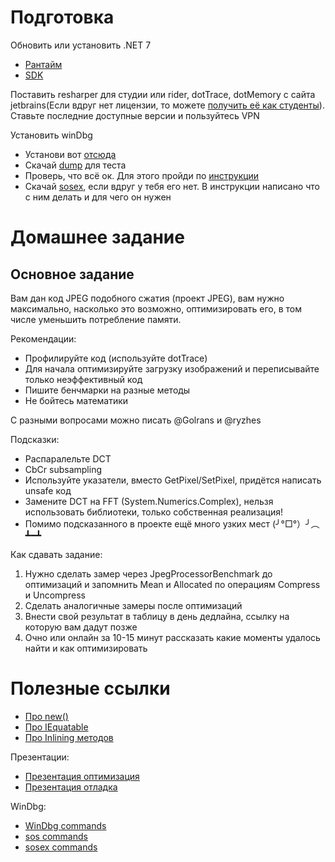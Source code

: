 # Подготовка
Обновить или установить .NET 7
* [Рантайм](https://dotnet.microsoft.com/ru-ru/download/dotnet/thank-you/runtime-aspnetcore-7.0.20-windows-x64-installer)
* [SDK](https://dotnet.microsoft.com/ru-ru/download/dotnet/thank-you/sdk-7.0.410-windows-x64-installer)

Поставить resharper для студии или rider, dotTrace, dotMemory с сайта jetbrains(Если вдруг нет лицензии, то можете [получить её как студенты](https://www.jetbrains.com/community/education/#students)). Ставьте последние доступные версии и пользуйтесь VPN

Установить winDbg
* Установи вот [отсюда](https://www.microsoft.com/en-us/p/windbg/9pgjgd53tn86#activetab=pivot:overviewtab)
* Скачай [dump](https://drive.google.com/file/d/12DxOIzWBZWZOWWx_Hs2lH9doLY-XiyfH/view?usp=sharing) для теста
* Проверь, что всё ок. Для этого пройди по [инструкции](https://docs.google.com/document/d/1IQdwg7D7HitPcUBrjypwblUXNfVPPwZVjEW7vDU2hnI/edit?usp=sharing)
* Скачай [sosex](https://drive.google.com/file/d/1j89F-M7GGdpQh7RQrllUDJINeoIkJN5j/view?usp=sharing), если вдруг у тебя его нет. В инструкции написано что с ним делать и для чего он нужен

# Домашнее задание
## Основное задание
Вам дан код JPEG подобного сжатия (проект JPEG), вам нужно максимально, насколько это возможно, оптимизировать его, в том числе уменьшить потребление памяти.

Рекомендации:
* Профилируйте код (используйте dotTrace)
* Для начала оптимизируйте загрузку изображений и переписывайте только неэффективный код
* Пишите бенчмарки на разные методы
* Не бойтесь математики

С разными вопросами можно писать @Golrans и @ryzhes

Подсказки:
* Распаралельте DCT
* CbCr subsampling
* Используйте указатели, вместо GetPixel/SetPixel, придётся написать unsafe код
* Замените DCT на FFT (System.Numerics.Complex), нельзя использовать библиотеки, только собственная реализация!
* Помимо подсказанного в проекте ещё много узких мест (╯°□°）╯︵ ┻━┻

Как сдавать задание:
1. Нужно сделать замер через JpegProcessorBenchmark до оптимизаций и запомнить Mean и Allocated по операциям Compress и Uncompress
2. Сделать аналогичные замеры после оптимизаций
3. Внести свой результат в таблицу в день дедлайна, ссылку на которую вам дадут позже
4. Очно или онлайн за 10-15 минут рассказать какие моменты удалось найти и как оптимизировать

# Полезные ссылки
* [Про new()](https://devblogs.microsoft.com/premier-developer/dissecting-the-new-constraint-in-c-a-perfect-example-of-a-leaky-abstraction/)
* [Про IEquatable](https://devblogs.microsoft.com/premier-developer/performance-implications-of-default-struct-equality-in-c/)
* [Про Inlining методов](https://web.archive.org/web/20200108171755/http://blogs.microsoft.co.il/sasha/2012/01/20/aggressive-inlining-in-the-clr-45-jit/)

Презентации:
* [Презентация оптимизация](https://docs.google.com/presentation/d/1UeNl-Hd9NmE7iJhIX_WpInYBPxY9Q1fK_cgXXW_-Kh0/edit?usp=sharing)
* [Презентация отладка](https://docs.google.com/presentation/d/126scvNFQVpN7bGZB8A1ZnApjGZU3sDexwwWjCM8KdLw/edit?usp=sharing)

WinDbg:
* [WinDbg commands](https://learn.microsoft.com/en-us/windows-hardware/drivers/debugger/commands)
* [sos commands](http://www.windbg.xyz/windbg/article/10-SOS-Extension-Commands)
* [sosex commands](https://knowledge-base.havit.eu/tag/windbg/)
